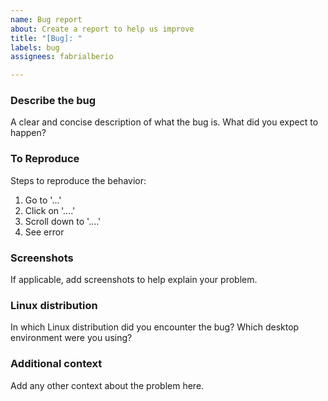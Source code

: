 ```yaml
---
name: Bug report
about: Create a report to help us improve
title: "[Bug]: "
labels: bug
assignees: fabrialberio

---
```


### Describe the bug
A clear and concise description of what the bug is.
What did you expect to happen?

 ### To Reproduce
Steps to reproduce the behavior:
1. Go to '...'
2. Click on '....'
3. Scroll down to '....'
4. See error

### Screenshots
If applicable, add screenshots to help explain your problem.

### Linux distribution
In which Linux distribution did you encounter the bug?
Which desktop environment were you using?

### Additional context
Add any other context about the problem here.

